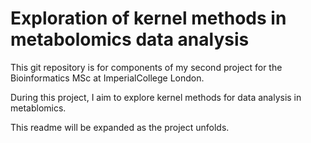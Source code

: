 # Exploration of kernel methods in metabolomics data analysis

This git repository is for components of my second project for the Bioinformatics MSc at ImperialCollege London.

During this project, I aim to explore kernel methods for data analysis in metablomics.

This readme will be expanded as the project unfolds.

